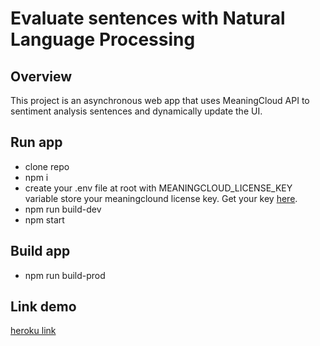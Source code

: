 # Evaluate sentences with Natural Language Processing

## Overview

This project is an asynchronous web app that uses MeaningCloud API to sentiment analysis sentences and dynamically update the UI.

## Run app

- clone repo
- npm i
- create your .env file at root with MEANINGCLOUD_LICENSE_KEY variable store your meaningclound license key. Get your key [here](https://www.meaningcloud.com/developer/sentiment-analysis).
- npm run build-dev
- npm start

## Build app

- npm run build-prod

## Link demo

[heroku link](https://meaning-cloud.herokuapp.com/)

